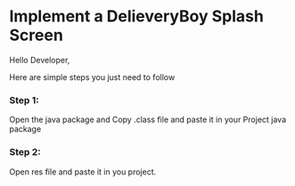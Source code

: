 Implement a DelieveryBoy Splash Screen
===============
Hello Developer,

Here are simple steps you just need to follow

### Step 1:
Open the java  package and Copy .class file and paste it in your Project java package

### Step 2: 
Open res file and paste it in you project.
